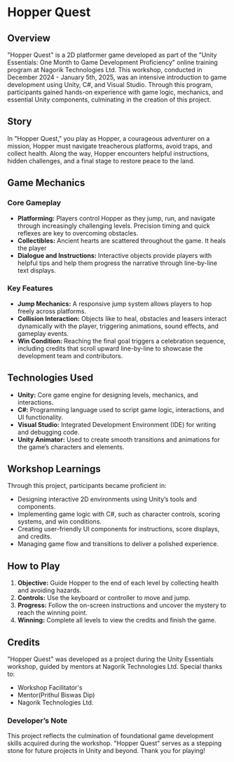 # Hopper Quest

## Overview
"Hopper Quest" is a 2D platformer game developed as part of the "Unity Essentials: One Month to Game Development Proficiency" online training program at Nagorik Technologies Ltd. This workshop, conducted in December 2024 - January 5th, 2025, was an intensive introduction to game development using Unity, C#, and Visual Studio. Through this program, participants gained hands-on experience with game logic, mechanics, and essential Unity components, culminating in the creation of this project.

## Story
In "Hopper Quest," you play as Hopper, a courageous adventurer on a mission, Hopper must navigate treacherous platforms, avoid traps, and collect health. Along the way, Hopper encounters helpful instructions, hidden challenges, and a final stage to restore peace to the land.

## Game Mechanics
### Core Gameplay
- **Platforming:** Players control Hopper as they jump, run, and navigate through increasingly challenging levels. Precision timing and quick reflexes are key to overcoming obstacles.
- **Collectibles:** Ancient hearts are scattered throughout the game. It heals the player
- **Dialogue and Instructions:** Interactive objects provide players with helpful tips and help them progress the narrative through line-by-line text displays.

### Key Features
- **Jump Mechanics:** A responsive jump system allows players to hop freely across platforms.
- **Collision Interaction:** Objects like to heal, obstacles and leasers interact dynamically with the player, triggering animations, sound effects, and gameplay events.
- **Win Condition:** Reaching the final goal triggers a celebration sequence, including credits that scroll upward line-by-line to showcase the development team and contributors.

## Technologies Used
- **Unity:** Core game engine for designing levels, mechanics, and interactions.
- **C#:** Programming language used to script game logic, interactions, and UI functionality.
- **Visual Studio:** Integrated Development Environment (IDE) for writing and debugging code.
- **Unity Animator:** Used to create smooth transitions and animations for the game’s characters and elements.

## Workshop Learnings
Through this project, participants became proficient in:
- Designing interactive 2D environments using Unity’s tools and components.
- Implementing game logic with C#, such as character controls, scoring systems, and win conditions.
- Creating user-friendly UI components for instructions, score displays, and credits.
- Managing game flow and transitions to deliver a polished experience.

## How to Play
1. **Objective:** Guide Hopper to the end of each level by collecting health and avoiding hazards.
2. **Controls:** Use the keyboard or controller to move and jump.
3. **Progress:** Follow the on-screen instructions and uncover the mystery to reach the winning point.
4. **Winning:** Complete all levels to view the credits and finish the game.

## Credits
"Hopper Quest" was developed as a project during the Unity Essentials workshop, guided by mentors at Nagorik Technologies Ltd. Special thanks to:
- Workshop Facilitator's
- Mentor(Prithul Biswas Dip)
- Nagorik Technologies Ltd.

### Developer’s Note
This project reflects the culmination of foundational game development skills acquired during the workshop. "Hopper Quest" serves as a stepping stone for future projects in Unity and beyond. Thank you for playing!

